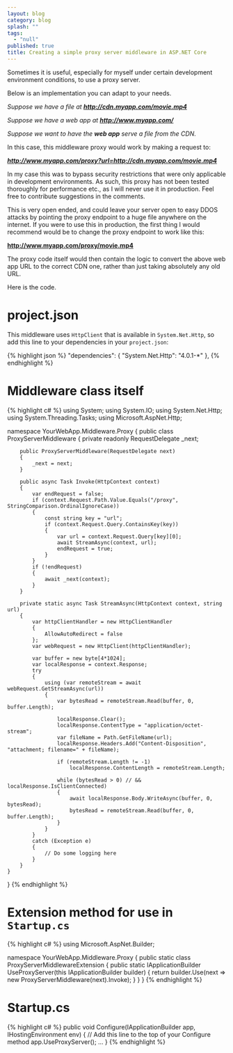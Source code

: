 ```yaml
---
layout: blog
category: blog
splash: ""
tags: 
  - "null"
published: true
title: Creating a simple proxy server middleware in ASP.NET Core
---
```



Sometimes it is useful, especially for myself under certain development environment conditions, to use a proxy server.

Below is an implementation you can adapt to your needs.

*Suppose we have a file at **http://cdn.myapp.com/movie.mp4***

*Suppose we have a web app at **http://www.myapp.com/***

*Suppose we want to have the **web app** serve a file from the CDN.*

In this case, this middleware proxy would work by making a request to:

***http://www.myapp.com/proxy?url=http://cdn.myapp.com/movie.mp4***

In my case this was to bypass security restrictions that were only applicable in development environments. As such, this proxy has not been tested thoroughly for performance etc., as I will never use it in production. Feel free to contribute suggestions in the comments.

This is very open ended, and could leave your server open to easy DDOS attacks by pointing the proxy endpoint to a huge file anywhere on the internet. If you were to use this in production, the first thing I would recommend would be to change the proxy endpoint to work like this:

**http://www.myapp.com/proxy/movie.mp4**

The proxy code itself would then contain the logic to convert the above web app URL to the correct CDN one, rather than just taking absolutely any old URL.

Here is the code.

# project.json

This middleware uses `HttpClient` that is available in `System.Net.Http`, so add this line to your dependencies in your `project.json`:

{% highlight json %}
  "dependencies": {
    "System.Net.Http": "4.0.1-*"
  },
{% endhighlight %}

# Middleware class itself

{% highlight c# %}
using System;
using System.IO;
using System.Net.Http;
using System.Threading.Tasks;
using Microsoft.AspNet.Http;

namespace YourWebApp.Middleware.Proxy
{
    public class ProxyServerMiddleware
    {
        private readonly RequestDelegate _next;

        public ProxyServerMiddleware(RequestDelegate next)
        {
            _next = next;
        }

        public async Task Invoke(HttpContext context)
        {
            var endRequest = false;
            if (context.Request.Path.Value.Equals("/proxy", StringComparison.OrdinalIgnoreCase))
            {
                const string key = "url";
                if (context.Request.Query.ContainsKey(key))
                {
                    var url = context.Request.Query[key][0];
                    await StreamAsync(context, url);
                    endRequest = true;
                }
            }
            if (!endRequest)
            {
                await _next(context);
            }
        }

        private static async Task StreamAsync(HttpContext context, string url)
        {
            var httpClientHandler = new HttpClientHandler
            {
                AllowAutoRedirect = false
            };
            var webRequest = new HttpClient(httpClientHandler);

            var buffer = new byte[4*1024];
            var localResponse = context.Response;
            try
            {
                using (var remoteStream = await webRequest.GetStreamAsync(url))
                {
                    var bytesRead = remoteStream.Read(buffer, 0, buffer.Length);

                    localResponse.Clear();
                    localResponse.ContentType = "application/octet-stream";
                    var fileName = Path.GetFileName(url);
                    localResponse.Headers.Add("Content-Disposition", "attachment; filename=" + fileName);

                    if (remoteStream.Length != -1)
                        localResponse.ContentLength = remoteStream.Length;

                    while (bytesRead > 0) // && localResponse.IsClientConnected)
                    {
                        await localResponse.Body.WriteAsync(buffer, 0, bytesRead);
                        bytesRead = remoteStream.Read(buffer, 0, buffer.Length);
                    }
                }
            }
            catch (Exception e)
            {
                // Do some logging here
            }
        }
    }
}
{% endhighlight %}

# Extension method for use in `Startup.cs`

{% highlight c# %}
using Microsoft.AspNet.Builder;

namespace YourWebApp.Middleware.Proxy
{
    public static class ProxyServerMiddlewareExtension
    {
        public static IApplicationBuilder UseProxyServer(this IApplicationBuilder builder)
        {
            return builder.Use(next => new ProxyServerMiddleware(next).Invoke);
        }
    }
}
{% endhighlight %}

# Startup.cs

{% highlight c# %}
    public void Configure(IApplicationBuilder app, IHostingEnvironment env)
    {
        // Add this line to the top of your Configure method
        app.UseProxyServer();
        ...
    }
{% endhighlight %}
